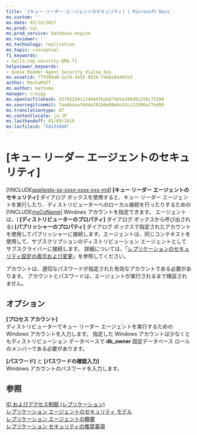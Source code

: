 ```yaml
---
title: '[キュー リーダー エージェントのセキュリティ] | Microsoft Docs'
ms.custom: ''
ms.date: 03/14/2017
ms.prod: sql
ms.prod_service: database-engine
ms.reviewer: ''
ms.technology: replication
ms.topic: conceptual
f1_keywords:
- sql13.rep.security.QRA.f1
helpviewer_keywords:
- Queue Reader Agent Security dialog box
ms.assetid: 77938da0-2afd-4455-8826-f4a6a9440cb3
author: MashaMSFT
ms.author: mathoma
manager: craigg
ms.openlocfilehash: d37032b9c13d9447ba5879e5e29bd91256c75398
ms.sourcegitcommit: 7aa6beaaf64daf01b0e98e6c63cc22906a77ed04
ms.translationtype: HT
ms.contentlocale: ja-JP
ms.lasthandoff: 01/09/2019
ms.locfileid: "54133440"
---
```

# <a name="queue-reader-agent-security"></a>[キュー リーダー エージェントのセキュリティ]
[!INCLUDE[appliesto-ss-xxxx-xxxx-xxx-md](../../includes/appliesto-ss-xxxx-xxxx-xxx-md.md)]
  **[キュー リーダー エージェントのセキュリティ]** ダイアログ ボックスを使用すると、キュー リーダー エージェントを実行したり、ディストリビューターへのローカル接続を行ったりするための [!INCLUDE[msCoName](../../includes/msconame-md.md)] Windows アカウントを指定できます。 エージェントは、( **[ディストリビューターのプロパティ]** ダイアログ ボックスから呼び出される) **[パブリッシャーのプロパティ]** ダイアログ ボックスで指定されたアカウントを使用してパブリッシャーに接続します。エージェントは、同じコンテキストを使用して、サブスクリプションのディストリビューション エージェントとしてサブスクライバーに接続します。 詳細については、「[レプリケーションのセキュリティ設定の表示および変更](../../relational-databases/replication/security/view-and-modify-replication-security-settings.md)」を参照してください。  
  
 アカウントは、適切なパスワードが指定された有効なアカウントである必要があります。 アカウントとパスワードは、エージェントが実行されるまで検証されません。  
  
## <a name="options"></a>オプション  
 **[プロセス アカウント]**  
 ディストリビューターでキュー リーダー エージェントを実行するための Windows アカウントを入力します。 指定した Windows アカウントは少なくともディストリビューション データベースで **db_owner** 固定データベース ロールのメンバーである必要があります。  
  
 **[パスワード]** と **[パスワードの確認入力]**  
 Windows アカウントのパスワードを入力します。  
  
## <a name="see-also"></a>参照  
 [ID およびアクセス制御 (レプリケーション)](../../relational-databases/replication/security/identity-and-access-control-replication.md)   
 [レプリケーション エージェントのセキュリティ モデル](../../relational-databases/replication/security/replication-agent-security-model.md)   
 [レプリケーション エージェントの概要](../../relational-databases/replication/agents/replication-agents-overview.md)   
 [レプリケーション セキュリティの推奨事項](../../relational-databases/replication/security/replication-security-best-practices.md)  
  
  
